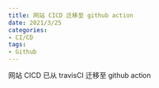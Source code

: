 ```yaml
---
title: 网站 CICD 迁移至 github action
date: 2021/3/25
categories:
- CI/CD
tags:
- Github
---
```

网站 CICD 已从 travisCI 迁移至 github action